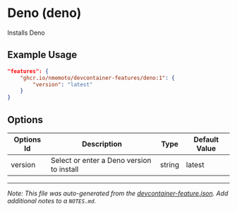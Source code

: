 
# Deno (deno)

Installs Deno

## Example Usage

```json
"features": {
    "ghcr.io/nmemoto/devcontainer-features/deno:1": {
        "version": "latest"
    }
}
```

## Options

| Options Id | Description | Type | Default Value |
|-----|-----|-----|-----|
| version | Select or enter a Deno version to install | string | latest |



---

_Note: This file was auto-generated from the [devcontainer-feature.json](https://github.com/nmemoto/devcontainer-features/blob/main/src/deno/devcontainer-feature.json).  Add additional notes to a `NOTES.md`._
